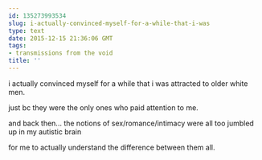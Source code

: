 ```yaml
---
id: 135273993534
slug: i-actually-convinced-myself-for-a-while-that-i-was
type: text
date: 2015-12-15 21:36:06 GMT
tags:
- transmissions from the void
title: ''
---
```


i actually convinced myself for a while that i was attracted to older white men.

just bc they were the only ones who paid attention to me.

and back then... the notions of sex/romance/intimacy were all too jumbled up in my autistic brain

for me to actually understand the difference between them all.